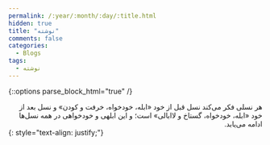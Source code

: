 ```yaml
---
permalink: /:year/:month/:day/:title.html
hidden: true
title: "نوشته"
comments: false
categories:
  - Blogs
tags:
  - نوشته
---
```


{::options parse_block_html="true" /}
<div dir='rtl' align='right'>
هر نسلی فکر می‌کند نسل قبل از خود «ابله، خودخواه، خرفت و کودن» و نسل بعد از خود «ابله، خودخواه، گستاخ و لاابالی» است؛ و این ابلهی و خودخواهی در همه نسل‌ها ادامه می‌یابد.
</div>
{: style="text-align: justify;"}